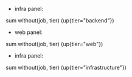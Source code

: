 
- infra panel:

sum without(job, tier) (up{tier="backend"})

- web panel:

sum without(job, tier) (up{tier="web"})

- infra panel:

sum without(job, tier) (up{tier="infrastructure"})